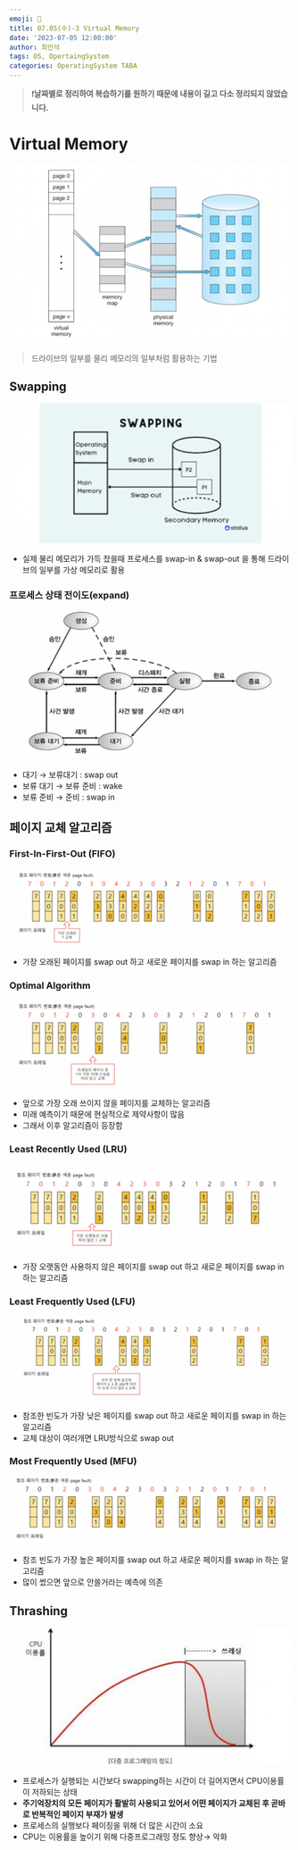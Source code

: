 ```yaml
---
emoji: 🚀
title: 07.05(수)-3 Virtual Memory
date: '2023-07-05 12:00:00'
author: 최민석
tags: OS, OpertaingSystem
categories: OperatingSystem TABA
---
```

> ❗️**날짜별로 정리하여 복습하기를 원하기 때문에 내용이 길고 다소 정리되지 않았습니다.**
# Virtual Memory

![a1.png](a1.png)

> 드라이브의 일부를 물리 메모리의 일부처럼 활용하는 기법


## Swapping

![a2.png](a2.png)

- 실제 물리 메모리가 가득 찼을때 프로세스를 swap-in & swap-out 을 통해 드라이브의 일부를 가상 메모리로 활용

### 프로세스 상태 전이도(expand)

![a3.png](a3.png)

- 대기 → 보류대기 : swap out
- 보류 대기 → 보류 준비 : wake
- 보류 준비 → 준비 : swap in

## 페이지 교체 알고리즘

### First-In-First-Out (FIFO)

![a4.png](a4.png)

- 가장 오래된 페이지를 swap out 하고 새로운 페이지를 swap in 하는 알고리즘

### Optimal Algorithm

![a5.png](a5.png)

- 앞으로 가장 오래 쓰이지 않을 페이지를 교체하는 알고리즘
- 미래 예측이기 때문에 현실적으로 제약사항이 많음
- 그래서 이후 알고리즘이 등장함

### Least Recently Used (LRU)

![a6.png](a6.png)

- 가장 오랫동안 사용하지 않은 페이지를 swap out 하고 새로운 페이지를 swap in 하는 알고리즘

### Least Frequently Used (LFU)

![a7.png](a7.png)

- 참조한 빈도가 가장 낮은 페이지를 swap out 하고 새로운 페이지를 swap in 하는 알고리즘
- 교체 대상이 여러개면 LRU방식으로 swap out

### Most Frequently Used (MFU)

![a8.png](a8.png)

- 참조 빈도가 가장 높은 페이지를 swap out 하고 새로운 페이지를 swap in 하는 알고리즘
- 많이 썼으면 앞으로 안쓸거라는 예측에 의존

## Thrashing

![a9.png](a9.png)

- 프로세스가 실행되는 시간보다 swapping하는 시간이 더 길어지면서 CPU이용률이 저하되는 상태
- **주기억장치의 모든 페이지가 활발히 사용되고 있어서 어떤 페이지가 교체된 후 곧바로 반복적인 페이지 부재가 발생**
- 프로세스의 실행보다 페이징을 위해 더 많은 시간이 소요
- CPU는 이용률을 높이기 위해 다중프로그래밍 정도 향상→ 악화

```toc
```

